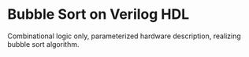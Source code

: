 # Bubble Sort on Verilog HDL
Combinational logic only, parameterized hardware description, realizing bubble sort algorithm.

